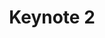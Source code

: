 ---
slug: keynote-2
type: event
event_type: Keynote
title: Keynote 2
venue: VOGELFREI
date_time: Thursday, April 20th, 14:00
schedule:
    -   time: t14:00
        item: $keynote-marije-baalman
---